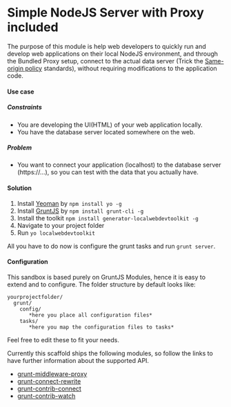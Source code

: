 # Simple NodeJS Server with Proxy included
The purpose of this module is help web developers to quickly run and develop web applications on their local NodeJS environment, and through the Bundled Proxy setup, connect to the actual data server (Trick the [Same-origin policy](https://en.wikipedia.org/wiki/Same-origin_policy) standards), without requiring modifications to the application code.

#### Use case
##### Constraints
* You are developing the UI(HTML) of your web application locally.
* You have the database server located somewhere on the web.

##### Problem
* You want to connect your application (localhost) to the database server (https://...), so you can test with the data that you actually have.

#### Solution

1. Install [Yeoman](http://yeoman.io/) by `npm install yo -g`
2. Install [GruntJS](http://gruntjs.com/) by `npm install grunt-cli -g`
3. Install the toolkit `npm install generator-localwebdevtoolkit -g`
4. Navigate to your project folder
5. Run `yo localwebdevtoolkit`

All you have to do now is configure the grunt tasks and run ```grunt server```.

#### Configuration

This sandbox is based purely on GruntJS Modules, hence it is easy to extend and to configure.
The folder structure by default looks like:
```
yourprojectfolder/
  grunt/
    config/
       *here you place all configuration files*
    tasks/
       *here you map the configuration files to tasks*
```
Feel free to edit these to fit your needs.

Currently this scaffold ships the following modules, so follow the links to have further information about the supported API.

* [grunt-middleware-proxy](https://github.com/frankrafael/grunt-middleware-proxy)
* [grunt-connect-rewrite](https://github.com/viart/grunt-connect-rewrite)
* [grunt-contrib-connect](https://github.com/gruntjs/grunt-contrib-connect)
* [grunt-contrib-watch](https://github.com/gruntjs/grunt-contrib-watch)
